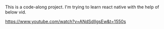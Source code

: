 This is a code-along project.
I'm trying to learn react native with the help of below vid.

https://www.youtube.com/watch?v=ANdSdIlgsEw&t=1550s